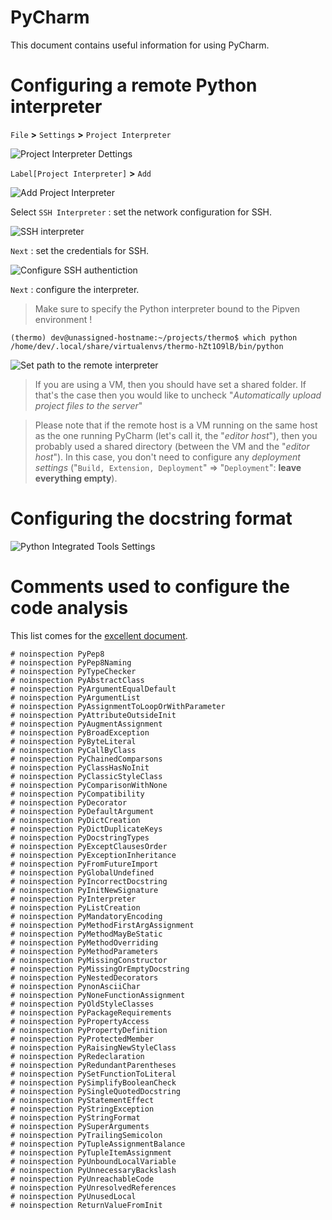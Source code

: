 # PyCharm

This document contains useful information for using PyCharm.

# Configuring a remote Python interpreter

`File` **>** `Settings` **>** `Project Interpreter`

![Project Interpreter Dettings](images/pycharm-project-interpreter-settings.png)

`Label[Project Interpreter]` **>** `Add`

![Add Project Interpreter](images/pycharm-add-project-interpreter.png)

Select `SSH Interpreter` : set the network configuration for SSH.

![SSH interpreter](images/pycharm-configure-ssh-interpreter.png)

`Next` : set the credentials for SSH.

![Configure SSH authentiction](images/pycharm-ssh-auth.png)

`Next` : configure the interpreter.

> Make sure to specify the Python interpreter bound to the Pipven environment !

    (thermo) dev@unassigned-hostname:~/projects/thermo$ which python
    /home/dev/.local/share/virtualenvs/thermo-hZt1O9lB/bin/python

![Set path to the remote interpreter](images/pycharm-remote-interpreter-path.png)

> If you are using a VM, then you should have set a shared folder. If that's the case then you would like to uncheck "_Automatically upload project files to the server_"

> Please note that if the remote host is a VM running on the same host as the one running PyCharm (let's call it, the "_editor host_"), then you probably used a shared directory (between the VM and the "_editor host_"). In this case, you don't need to configure any _deployment settings_ ("`Build, Extension, Deployment`" => "`Deployment`": **leave everything empty**).

# Configuring the docstring format

![Python Integrated Tools Settings](images/pycharm-docstring-settings.png)

# Comments used to configure the code analysis

This list comes for the [excellent document](https://gist.github.com/pylover/7870c235867cf22817ac5b096defb768).

    # noinspection PyPep8
    # noinspection PyPep8Naming
    # noinspection PyTypeChecker
    # noinspection PyAbstractClass
    # noinspection PyArgumentEqualDefault
    # noinspection PyArgumentList
    # noinspection PyAssignmentToLoopOrWithParameter
    # noinspection PyAttributeOutsideInit
    # noinspection PyAugmentAssignment
    # noinspection PyBroadException
    # noinspection PyByteLiteral
    # noinspection PyCallByClass
    # noinspection PyChainedComparsons
    # noinspection PyClassHasNoInit
    # noinspection PyClassicStyleClass
    # noinspection PyComparisonWithNone
    # noinspection PyCompatibility
    # noinspection PyDecorator
    # noinspection PyDefaultArgument
    # noinspection PyDictCreation
    # noinspection PyDictDuplicateKeys
    # noinspection PyDocstringTypes
    # noinspection PyExceptClausesOrder
    # noinspection PyExceptionInheritance
    # noinspection PyFromFutureImport
    # noinspection PyGlobalUndefined
    # noinspection PyIncorrectDocstring
    # noinspection PyInitNewSignature
    # noinspection PyInterpreter
    # noinspection PyListCreation
    # noinspection PyMandatoryEncoding
    # noinspection PyMethodFirstArgAssignment
    # noinspection PyMethodMayBeStatic
    # noinspection PyMethodOverriding
    # noinspection PyMethodParameters
    # noinspection PyMissingConstructor
    # noinspection PyMissingOrEmptyDocstring
    # noinspection PyNestedDecorators
    # noinspection PynonAsciiChar
    # noinspection PyNoneFunctionAssignment
    # noinspection PyOldStyleClasses
    # noinspection PyPackageRequirements
    # noinspection PyPropertyAccess
    # noinspection PyPropertyDefinition
    # noinspection PyProtectedMember
    # noinspection PyRaisingNewStyleClass
    # noinspection PyRedeclaration
    # noinspection PyRedundantParentheses
    # noinspection PySetFunctionToLiteral
    # noinspection PySimplifyBooleanCheck
    # noinspection PySingleQuotedDocstring
    # noinspection PyStatementEffect
    # noinspection PyStringException
    # noinspection PyStringFormat
    # noinspection PySuperArguments
    # noinspection PyTrailingSemicolon
    # noinspection PyTupleAssignmentBalance
    # noinspection PyTupleItemAssignment
    # noinspection PyUnboundLocalVariable
    # noinspection PyUnnecessaryBackslash
    # noinspection PyUnreachableCode
    # noinspection PyUnresolvedReferences
    # noinspection PyUnusedLocal
    # noinspection ReturnValueFromInit



